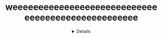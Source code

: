 <div align="center">
<h1> weeeeeeeeeeeeeeeeeeeeeeeeeeeeeeeeeeeeeeeeeeeeeeeeee</h1>
  <details>
  [![Discord Presence](https://lanyard.cnrad.dev/api/838989303417536552)](https://discord.com/users/838989303417536552)
</details>

